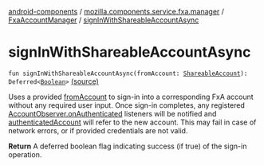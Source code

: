 [android-components](../../index.md) / [mozilla.components.service.fxa.manager](../index.md) / [FxaAccountManager](index.md) / [signInWithShareableAccountAsync](./sign-in-with-shareable-account-async.md)

# signInWithShareableAccountAsync

`fun signInWithShareableAccountAsync(fromAccount: `[`ShareableAccount`](../../mozilla.components.service.fxa.sharing/-shareable-account/index.md)`): Deferred<`[`Boolean`](https://kotlinlang.org/api/latest/jvm/stdlib/kotlin/-boolean/index.html)`>` [(source)](https://github.com/mozilla-mobile/android-components/blob/master/components/service/firefox-accounts/src/main/java/mozilla/components/service/fxa/manager/FxaAccountManager.kt#L268)

Uses a provided [fromAccount](sign-in-with-shareable-account-async.md#mozilla.components.service.fxa.manager.FxaAccountManager$signInWithShareableAccountAsync(mozilla.components.service.fxa.sharing.ShareableAccount)/fromAccount) to sign-in into a corresponding FxA account without any required
user input. Once sign-in completes, any registered [AccountObserver.onAuthenticated](../../mozilla.components.concept.sync/-account-observer/on-authenticated.md) listeners
will be notified and [authenticatedAccount](authenticated-account.md) will refer to the new account.
This may fail in case of network errors, or if provided credentials are not valid.

**Return**
A deferred boolean flag indicating success (if true) of the sign-in operation.

